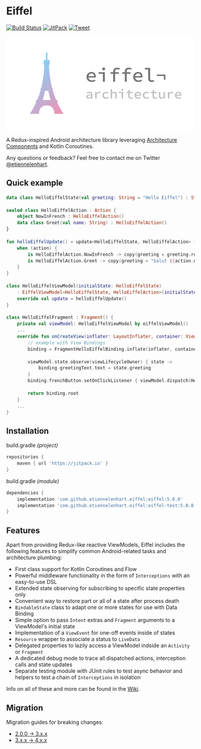 # Eiffel

[![Build Status](https://github.com/etiennelenhart/eiffel/workflows/Android%20CI/badge.svg?branch=master)](https://github.com/etiennelenhart/Eiffel/actions)
[![JitPack](https://jitpack.io/v/etiennelenhart/eiffel.svg)](https://jitpack.io/#etiennelenhart/eiffel)
[![Tweet](https://img.shields.io/twitter/url/http/shields.io.svg?style=social)](https://twitter.com/intent/tweet?text=Check%20out%20Eiffel%20on%20GitHub!%20A%20Redux-like%20architecture%20library%20for%20Android%20with%20first-class%20support%20for%20Kotlin%20Coroutines%20and%20Flow.&url=https://github.com/etiennelenhart/Eiffel&via=etiennelenhart&hashtags=AndroidDev,Kotlin,GitHub,EiffelArch)

![Logo](./logo_full.svg)

A Redux-inspired Android architecture library leveraging [Architecture Components](https://developer.android.com/topic/libraries/architecture) and Kotlin Coroutines.

Any questions or feedback? Feel free to contact me on Twitter [@etiennelenhart](https://twitter.com/etiennelenhart).

## Quick example

```kotlin
data class HelloEiffelState(val greeting: String = "Hello Eiffel") : State

sealed class HelloEiffelAction : Action {
    object NowInFrench : HelloEiffelAction()
    data class Greet(val name: String) : HelloEiffelAction()
}

fun helloEiffelUpdate() = update<HelloEiffelState, HelloEiffelAction> { action ->
    when (action) {
        is HelloEiffelAction.NowInFrench -> copy(greeting = greeting.replace("Hello", "Salut"))
        is HelloEiffelAction.Greet -> copy(greeting = "Salut ${action.name}")
    }
}

class HelloEiffelViewModel(initialState: HelloEiffelState)
    : EiffelViewModel<HelloEiffelState, HelloEiffelAction>(initialState) {
    override val update = helloEiffelUpdate()
}

class HelloEiffelFragment : Fragment() {
    private val viewModel: HelloEiffelViewModel by eiffelViewModel()
    ...
    override fun onCreateView(inflater: LayoutInflater, container: ViewGroup?, savedInstanceState: Bundle?): View? {
        // example with View Bindings
        binding = FragmentHelloEiffelBinding.inflate(inflater, container, false)

        viewModel.state.observe(viewLifecycleOwner) { state ->
            binding.greetingText.text = state.greeting
        }
        binding.frenchButton.setOnClickListener { viewModel.dispatch(HelloEiffelAction.NowInFrench) }

        return binding.root
    }
    ...
}
```

## Installation

build.gradle _(project)_

```gradle
repositories {
    maven { url 'https://jitpack.io' }
}
```

build.gradle _(module)_

```gradle
dependencies {
    implementation 'com.github.etiennelenhart.eiffel:eiffel:5.0.0'
    implementation 'com.github.etiennelenhart.eiffel:eiffel-test:5.0.0'
}
```

## Features

Apart from providing Redux-like reactive ViewModels, Eiffel includes the following features to simplify common Android-related tasks and architecture plumbing:

- First class support for Kotlin Coroutines and Flow
- Powerful middleware functionality in the form of `Interceptions` with an easy-to-use DSL
- Extended state observing for subscribing to specific state properties only
- Convenient way to restore part or all of a state after process death
- `BindableState` class to adapt one or more states for use with Data Binding
- Simple option to pass `Intent` extras and `Fragment` arguments to a ViewModel's initial state
- Implementation of a `ViewEvent` for one-off events inside of states
- `Resource` wrapper to associate a status to `LiveData`
- Delegated properties to lazily access a ViewModel indside an `Activity` or `Fragment`
- A dedicated debug mode to trace all dispatched actions, interception calls and state updates
- Separate testing module with JUnit rules to test async behavior and helpers to test a chain of `Interceptions` in isolation

Info on all of these and more can be found in the [Wiki](https://github.com/etiennelenhart/Eiffel/wiki).

## Migration

Migration guides for breaking changes:

- [2.0.0 → 3.x.x](./MIGRATION2-3.md)
- [3.x.x → 4.x.x](./MIGRATION3-4.md)
